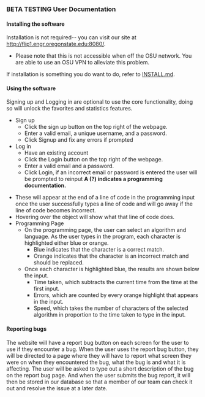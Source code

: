 ### BETA TESTING User Documentation

#### Installing the software
Installation is not required-- you can visit our site at http://flip1.engr.oregonstate.edu:8080/.
- Please note that this is not accessible when off the OSU network. You are able to use an OSU VPN to alleviate this problem.  

If installation is something you do want to do, refer to [INSTALL.md](https://github.com/peytonju/team-5-spryntax/blob/main/INSTALL.md).

#### Using the software
Signing up and Logging in are optional to use the core functionality, doing so will unlock the favorites and statistics features.
* Sign up  
  * Click the sign up button on the top right of the webpage.   
  * Enter a valid email, a unique username, and a password.  
  * Click Signup and fix any errors if prompted  
* Log in  
  * Have an existing account  
  * Click the Login button on the top right of the webpage.   
  * Enter a valid email and a password.  
  * Click Login, if an incorrect email or password is entered the user will be prompted to reinput
**A (?) indicates a programming documentation.**
- These will appear at the end of a line of code in the programming input once the user successfully types a line of code and will go away if the line of code becomes incorrect.
- Hovering over the object will show what that line of code does.
- Programming Page
  - On the programming page, the user can select an algorithm and language. As the user types in the program, each character is highlighted either blue or orange.
    - Blue indicates that the character is a correct match.
    - Orange indicates that the character is an incorrect match and should be replaced.
  - Once each character is highlighted blue, the results are shown below the input.
    - Time taken, which subtracts the current time from the time at the first input.
    - Errors, which are counted by every orange highlight that appears in the input.
    - Speed, which takes the number of characters of the selected algorithm in proportion to the time taken to type in the input.
  
#### Reporting bugs
The website will have a report bug button on each screen for the user to use if they encounter a bug. When the user uses the report bug button, they will be directed to a page where they will have to report what screen they were on when they encountered the bug, what the bug is and what it is affecting. The user will be asked to type out a short description of the bug on the report bug page. And when the user submits the bug report, it will then be stored in our database so that a member of our team can check it out and resolve the issue at a later date.

